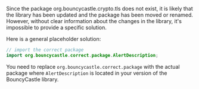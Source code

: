 Since the package org.bouncycastle.crypto.tls does not exist, it is likely that the library has been updated and the package has been moved or renamed. However, without clear information about the changes in the library, it's impossible to provide a specific solution. 

Here is a general placeholder solution:

```java
// import the correct package
import org.bouncycastle.correct.package.AlertDescription;
```

You need to replace `org.bouncycastle.correct.package` with the actual package where `AlertDescription` is located in your version of the BouncyCastle library.